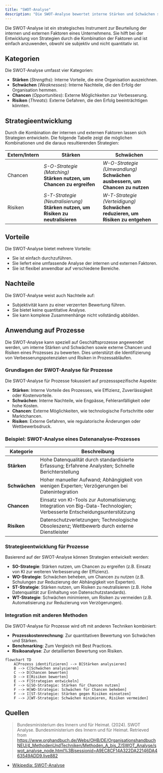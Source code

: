 ```yaml
---
title: "SWOT-Analyse"
description: "Die SWOT-Analyse bewertet interne Stärken und Schwächen sowie externe Chancen und Risiken eines Unternehmens. Sie unterstützt die Entwicklung von Strategien durch die Kombination dieser Faktoren. Sie ist einfach durchzuführen, aber subjektiv und nicht quantitativ."
---
```


Die SWOT-Analyse ist ein strategisches Instrument zur Beurteilung der internen und externen Faktoren eines Unternehmens. Sie hilft bei der Entwicklung von Strategien durch die Kombination der Faktoren und ist einfach anzuwenden, obwohl sie subjektiv und nicht quantitativ ist.

## Kategorien

Die SWOT-Analyse umfasst vier Kategorien:

- **Stärken** (_Strengths_): Interne Vorteile, die eine Organisation auszeichnen.
- **Schwächen** (_Weaknesses_): Interne Nachteile, die den Erfolg der Organisation hemmen.
- **Chancen** (_Opportunities_): Externe Möglichkeiten zur Verbesserung.
- **Risiken** (_Threats_): Externe Gefahren, die den Erfolg beeinträchtigen könnten.

## Strategieentwicklung

Durch die Kombination der internen und externen Faktoren lassen sich Strategien entwickeln. Die folgende Tabelle zeigt die möglichen Kombinationen und die daraus resultierenden Strategien:

| Extern/Intern | Stärken | Schwächen |
| ------------- | ------- | --------- |
| Chancen | *S-O-Strategie (Matching)*<br>**Stärken nutzen, um Chancen zu ergreifen** | *W-O-Strategie (Umwandlung)*<br>**Schwächen ausbessern, um Chancen zu nutzen** |
| Risiken | *S-T-Strategie (Neutralisierung)*<br>**Stärken nutzen, um Risiken zu neutralisieren** | *W-T-Strategie (Verteidigung)*<br>**Schwächen reduzieren, um Risiken zu entgehen** |

## Vorteile

Die SWOT-Analyse bietet mehrere Vorteile:

- Sie ist einfach durchzuführen.
- Sie liefert eine umfassende Analyse der internen und externen Faktoren.
- Sie ist flexibel anwendbar auf verschiedene Bereiche.

## Nachteile

Die SWOT-Analyse weist auch Nachteile auf:

- Subjektivität kann zu einer verzerrten Bewertung führen.
- Sie bietet keine quantitative Analyse.
- Sie kann komplexe Zusammenhänge nicht vollständig abbilden.

## Anwendung auf Prozesse

Die SWOT-Analyse kann speziell auf Geschäftsprozesse angewendet werden, um interne Stärken und Schwächen sowie externe Chancen und Risiken eines Prozesses zu bewerten. Dies unterstützt die Identifizierung von Verbesserungspotenzialen und Risiken in Prozessabläufen.

### Grundlagen der SWOT-Analyse für Prozesse

Die SWOT-Analyse für Prozesse fokussiert auf prozessspezifische Aspekte:

- **Stärken**: Interne Vorteile des Prozesses, wie Effizienz, Zuverlässigkeit oder Kostenvorteile.
- **Schwächen**: Interne Nachteile, wie Engpässe, Fehleranfälligkeit oder hohe Kosten.
- **Chancen**: Externe Möglichkeiten, wie technologische Fortschritte oder Marktchancen.
- **Risiken**: Externe Gefahren, wie regulatorische Änderungen oder Wettbewerbsdruck.

### Beispiel: SWOT-Analyse eines Datenanalyse-Prozesses

| Kategorie | Beschreibung |
|-----------|--------------|
| **Stärken** | Hohe Datenqualität durch standardisierte Erfassung; Erfahrene Analysten; Schnelle Berichterstellung |
| **Schwächen** | Hoher manueller Aufwand; Abhängigkeit von wenigen Experten; Verzögerungen bei Datenintegration |
| **Chancen** | Einsatz von KI-Tools zur Automatisierung; Integration von Big-Data-Technologien; Verbesserte Entscheidungsunterstützung |
| **Risiken** | Datenschutzverletzungen; Technologische Obsoleszenz; Wettbewerb durch externe Dienstleister |

### Strategieentwicklung für Prozesse

Basierend auf der SWOT-Analyse können Strategien entwickelt werden:

- **SO-Strategie**: Stärken nutzen, um Chancen zu ergreifen (z.B. Einsatz von KI zur weiteren Verbesserung der Effizienz).
- **WO-Strategie**: Schwächen beheben, um Chancen zu nutzen (z.B. Schulungen zur Reduzierung der Abhängigkeit von Experten).
- **ST-Strategie**: Stärken nutzen, um Risiken zu neutralisieren (z.B. Hohe Datenqualität zur Einhaltung von Datenschutzstandards).
- **WT-Strategie**: Schwächen minimieren, um Risiken zu vermeiden (z.B. Automatisierung zur Reduzierung von Verzögerungen).

### Integration mit anderen Methoden

Die SWOT-Analyse für Prozesse wird oft mit anderen Techniken kombiniert:

- **Prozesskostenrechnung**: Zur quantitativen Bewertung von Schwächen und Stärken.
- **Benchmarking**: Zum Vergleich mit Best Practices.
- **Risikoanalyse**: Zur detaillierten Bewertung von Risiken.

```mermaid
flowchart TD
    A[Prozess identifizieren] --> B[Stärken analysieren]
    B --> C[Schwächen analysieren]
    C --> D[Chancen bewerten]
    D --> E[Risiken bewerten]
    E --> F[Strategien entwickeln]
    F --> G[SO-Strategie: Stärken für Chancen nutzen]
    F --> H[WO-Strategie: Schwächen für Chancen beheben]
    F --> I[ST-Strategie: Stärken gegen Risiken einsetzen]
    F --> J[WT-Strategie: Schwächen minimieren, Risiken vermeiden]
```

## Quellen

> Bundesministerium des Innern und für Heimat. (2024). SWOT Analyse. Bundesministerium des Innern und für Heimat. Retrieved from https://www.orghandbuch.de/Webs/OHB/DE/OrganisationshandbuchNEU/4_MethodenUndTechniken/Methoden_A_bis_Z/SWOT_Analyse/swot_analyse_node.html%3Bjsessionid=A9EC8CF14A322DA22146DA463549ADD9.live882

- [Wikipedia: SWOT-Analyse](https://de.wikipedia.org/wiki/SWOT-Analyse)